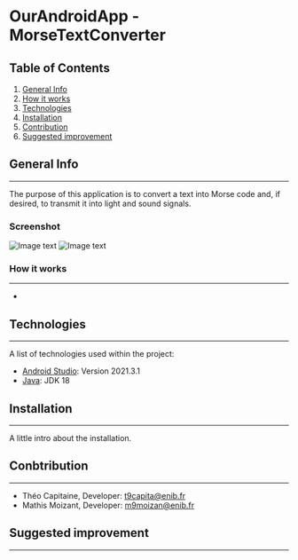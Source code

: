 # OurAndroidApp - MorseTextConverter

## Table of Contents

1. [General Info](#general-info)
2. [How it works](#rules-of-the-game)
3. [Technologies](#technologies)
4. [Installation](#installation)
5. [Contribution](#contribution)
6. [Suggested improvement](#suggested-improvement)

## General Info

---

The purpose of this application is to convert a text into Morse code and, if desired, to transmit it into light and sound signals.

### Screenshot

![Image text](img/screen1.jpg)
![Image text](img/screen2.jpg)

### How it works

---

-

## Technologies

---

A list of technologies used within the project:

-   [Android Studio](https://developer.android.com/studio): Version 2021.3.1
-   [Java](https://www.java.com/fr): JDK 18

## Installation

---

A little intro about the installation.

## Conbtribution

---

-   Théo Capitaine, Developer: t9capita@enib.fr
-   Mathis Moizant, Developer: m9moizan@enib.fr

## Suggested improvement

---
